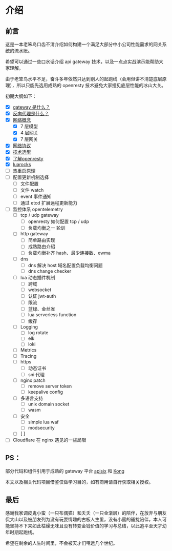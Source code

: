 # 介绍

## 前言

这是一本老笨鸟口齿不清介绍如何构建一个满足大部分中小公司性能需求的网关系统的流水账。

希望可以通过一些口水话介绍 api gateway 技术，以及一点点实战演示能帮助大家理解。

由于老笨鸟水平不足，奋斗多年依然只达到别人的起跑线（会用但讲不清楚底层原理），所以只能先选用成熟的 openresty 技术避免大家撞见底层性能的冰山大关。

初期大纲如下：

- [x] [gateway 是什么？](0_gateway.md)
- [x] [反向代理是什么？](1_reverse_proxy.md)
- [x] [网络概念](2_network.md)
  - [x] 7 层模型
  - [x] 4 层网关
  - [x] 7 层网关
- [x] [网络协议](3_protocol.md)
- [x] [技术选型](4_choose.md)
- [x] [了解openresty](5_openresty.md)
- [x] [luarocks](6_luarocks.md)
- [ ] [热重启原理](7_hot_restart.md)
- [ ] 配置更新机制选择
    - [ ] 文件配置
    - [ ] 文件 watch
    - [ ] event 事件通知
    - [ ] 通过 etcd 扩展远程更新能力
- [ ] 监控体系 opentelemetry
  - [ ] tcp / udp gateway
    - [ ] openresty 如何配置 tcp / udp
    - [ ] 负载均衡之一 轮训
  - [ ] http gateway
    - [ ] 简单路由实现
    - [ ] 成熟路由介绍
    - [ ] 负载均衡补齐 hash、最少连接数、ewma
  - [ ] dns
    - [ ] dns 解决 host 域名配置负载均衡问题
    - [ ] dns change checker
  - [ ] lua 动态插件机制
    - [ ] 跨域
    - [ ] websocket
    - [ ] 认证 jwt-auth
    - [ ] 限流
    - [ ] 蓝绿、金丝雀
    - [ ] lua serverless function
    - [ ] 缓存
  - [ ] Logging
    - [ ] log rotate
    - [ ] elk
    - [ ] loki
  - [ ] Metrics
  - [ ] Tracing
  - [ ] https
    - [ ] 动态证书
    - [ ] sni 代理
  - [ ] nginx patch
    - [ ] remove server token
    - [ ] keepalive config
  - [ ] 多语言支持
    - [ ] unix domain socket
    - [ ] wasm
  - [ ] 安全
    - [ ] simple lua waf
    - [ ] modsecurity
  - [ ] \[ ]
- [ ] Cloudflare 在 nginx 遇见的一些局限

## PS：

部分代码和组件引用于成熟的 gateway 平台 [apisix](https://apisix.apache.org/) 和 [Kong](https://konghq.com/)

本文以及相关代码项目借鉴仅做学习目的，如有商用请自行获取相关授权。

## 最后

感谢我家调皮鬼小蛮（一只布偶猫）和夭夭（一只金渐层）的陪伴，在放弃与朋友侃大山以及被朋友列为没有玩耍情趣的古板人生里，没有小蛮的骚扰陪伴，本人可能坚持不下来如此枯燥无味且没有转变金钱价值的学习与总结，以此追平至天才幼年时期起跑线。

希望在剩余的人生时间里，不会被天才们甩远几个世纪。
